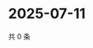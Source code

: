 # 2025-07-11

共 0 条

<!-- BEGIN ZHIHUVIDEO -->
<!-- 最后更新时间 Fri Jul 11 2025 14:17:58 GMT+0800 (China Standard Time) -->

<!-- END ZHIHUVIDEO -->
